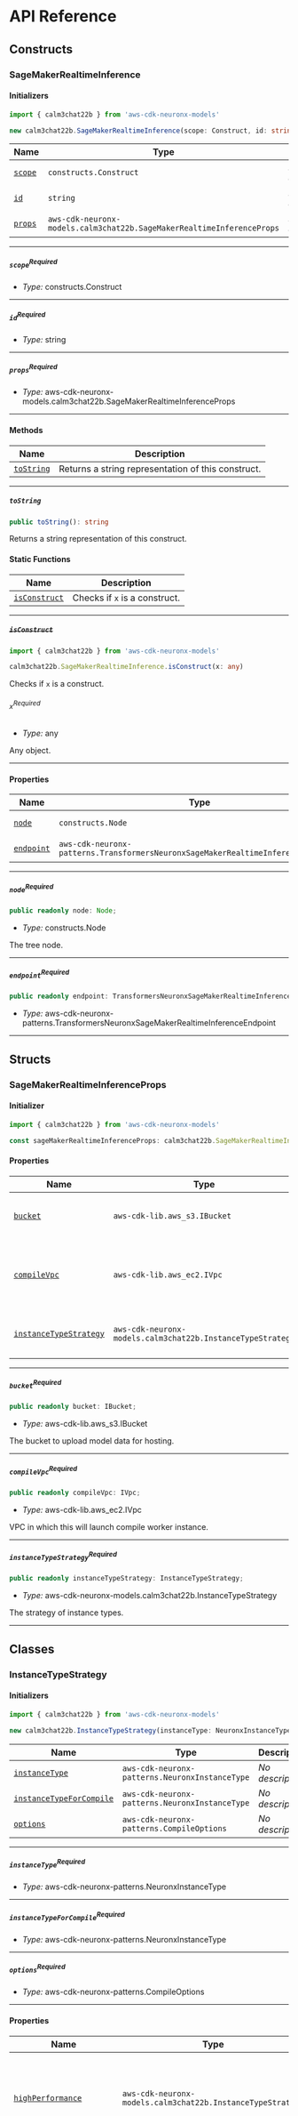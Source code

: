 # API Reference <a name="API Reference" id="api-reference"></a>

## Constructs <a name="Constructs" id="Constructs"></a>

### SageMakerRealtimeInference <a name="SageMakerRealtimeInference" id="aws-cdk-neuronx-models.calm3chat22b.SageMakerRealtimeInference"></a>

#### Initializers <a name="Initializers" id="aws-cdk-neuronx-models.calm3chat22b.SageMakerRealtimeInference.Initializer"></a>

```typescript
import { calm3chat22b } from 'aws-cdk-neuronx-models'

new calm3chat22b.SageMakerRealtimeInference(scope: Construct, id: string, props: SageMakerRealtimeInferenceProps)
```

| **Name** | **Type** | **Description** |
| --- | --- | --- |
| <code><a href="#aws-cdk-neuronx-models.calm3chat22b.SageMakerRealtimeInference.Initializer.parameter.scope">scope</a></code> | <code>constructs.Construct</code> | *No description.* |
| <code><a href="#aws-cdk-neuronx-models.calm3chat22b.SageMakerRealtimeInference.Initializer.parameter.id">id</a></code> | <code>string</code> | *No description.* |
| <code><a href="#aws-cdk-neuronx-models.calm3chat22b.SageMakerRealtimeInference.Initializer.parameter.props">props</a></code> | <code>aws-cdk-neuronx-models.calm3chat22b.SageMakerRealtimeInferenceProps</code> | *No description.* |

---

##### `scope`<sup>Required</sup> <a name="scope" id="aws-cdk-neuronx-models.calm3chat22b.SageMakerRealtimeInference.Initializer.parameter.scope"></a>

- *Type:* constructs.Construct

---

##### `id`<sup>Required</sup> <a name="id" id="aws-cdk-neuronx-models.calm3chat22b.SageMakerRealtimeInference.Initializer.parameter.id"></a>

- *Type:* string

---

##### `props`<sup>Required</sup> <a name="props" id="aws-cdk-neuronx-models.calm3chat22b.SageMakerRealtimeInference.Initializer.parameter.props"></a>

- *Type:* aws-cdk-neuronx-models.calm3chat22b.SageMakerRealtimeInferenceProps

---

#### Methods <a name="Methods" id="Methods"></a>

| **Name** | **Description** |
| --- | --- |
| <code><a href="#aws-cdk-neuronx-models.calm3chat22b.SageMakerRealtimeInference.toString">toString</a></code> | Returns a string representation of this construct. |

---

##### `toString` <a name="toString" id="aws-cdk-neuronx-models.calm3chat22b.SageMakerRealtimeInference.toString"></a>

```typescript
public toString(): string
```

Returns a string representation of this construct.

#### Static Functions <a name="Static Functions" id="Static Functions"></a>

| **Name** | **Description** |
| --- | --- |
| <code><a href="#aws-cdk-neuronx-models.calm3chat22b.SageMakerRealtimeInference.isConstruct">isConstruct</a></code> | Checks if `x` is a construct. |

---

##### ~~`isConstruct`~~ <a name="isConstruct" id="aws-cdk-neuronx-models.calm3chat22b.SageMakerRealtimeInference.isConstruct"></a>

```typescript
import { calm3chat22b } from 'aws-cdk-neuronx-models'

calm3chat22b.SageMakerRealtimeInference.isConstruct(x: any)
```

Checks if `x` is a construct.

###### `x`<sup>Required</sup> <a name="x" id="aws-cdk-neuronx-models.calm3chat22b.SageMakerRealtimeInference.isConstruct.parameter.x"></a>

- *Type:* any

Any object.

---

#### Properties <a name="Properties" id="Properties"></a>

| **Name** | **Type** | **Description** |
| --- | --- | --- |
| <code><a href="#aws-cdk-neuronx-models.calm3chat22b.SageMakerRealtimeInference.property.node">node</a></code> | <code>constructs.Node</code> | The tree node. |
| <code><a href="#aws-cdk-neuronx-models.calm3chat22b.SageMakerRealtimeInference.property.endpoint">endpoint</a></code> | <code>aws-cdk-neuronx-patterns.TransformersNeuronxSageMakerRealtimeInferenceEndpoint</code> | *No description.* |

---

##### `node`<sup>Required</sup> <a name="node" id="aws-cdk-neuronx-models.calm3chat22b.SageMakerRealtimeInference.property.node"></a>

```typescript
public readonly node: Node;
```

- *Type:* constructs.Node

The tree node.

---

##### `endpoint`<sup>Required</sup> <a name="endpoint" id="aws-cdk-neuronx-models.calm3chat22b.SageMakerRealtimeInference.property.endpoint"></a>

```typescript
public readonly endpoint: TransformersNeuronxSageMakerRealtimeInferenceEndpoint;
```

- *Type:* aws-cdk-neuronx-patterns.TransformersNeuronxSageMakerRealtimeInferenceEndpoint

---


## Structs <a name="Structs" id="Structs"></a>

### SageMakerRealtimeInferenceProps <a name="SageMakerRealtimeInferenceProps" id="aws-cdk-neuronx-models.calm3chat22b.SageMakerRealtimeInferenceProps"></a>

#### Initializer <a name="Initializer" id="aws-cdk-neuronx-models.calm3chat22b.SageMakerRealtimeInferenceProps.Initializer"></a>

```typescript
import { calm3chat22b } from 'aws-cdk-neuronx-models'

const sageMakerRealtimeInferenceProps: calm3chat22b.SageMakerRealtimeInferenceProps = { ... }
```

#### Properties <a name="Properties" id="Properties"></a>

| **Name** | **Type** | **Description** |
| --- | --- | --- |
| <code><a href="#aws-cdk-neuronx-models.calm3chat22b.SageMakerRealtimeInferenceProps.property.bucket">bucket</a></code> | <code>aws-cdk-lib.aws_s3.IBucket</code> | The bucket to upload model data for hosting. |
| <code><a href="#aws-cdk-neuronx-models.calm3chat22b.SageMakerRealtimeInferenceProps.property.compileVpc">compileVpc</a></code> | <code>aws-cdk-lib.aws_ec2.IVpc</code> | VPC in which this will launch compile worker instance. |
| <code><a href="#aws-cdk-neuronx-models.calm3chat22b.SageMakerRealtimeInferenceProps.property.instanceTypeStrategy">instanceTypeStrategy</a></code> | <code>aws-cdk-neuronx-models.calm3chat22b.InstanceTypeStrategy</code> | The strategy of instance types. |

---

##### `bucket`<sup>Required</sup> <a name="bucket" id="aws-cdk-neuronx-models.calm3chat22b.SageMakerRealtimeInferenceProps.property.bucket"></a>

```typescript
public readonly bucket: IBucket;
```

- *Type:* aws-cdk-lib.aws_s3.IBucket

The bucket to upload model data for hosting.

---

##### `compileVpc`<sup>Required</sup> <a name="compileVpc" id="aws-cdk-neuronx-models.calm3chat22b.SageMakerRealtimeInferenceProps.property.compileVpc"></a>

```typescript
public readonly compileVpc: IVpc;
```

- *Type:* aws-cdk-lib.aws_ec2.IVpc

VPC in which this will launch compile worker instance.

---

##### `instanceTypeStrategy`<sup>Required</sup> <a name="instanceTypeStrategy" id="aws-cdk-neuronx-models.calm3chat22b.SageMakerRealtimeInferenceProps.property.instanceTypeStrategy"></a>

```typescript
public readonly instanceTypeStrategy: InstanceTypeStrategy;
```

- *Type:* aws-cdk-neuronx-models.calm3chat22b.InstanceTypeStrategy

The strategy of instance types.

---

## Classes <a name="Classes" id="Classes"></a>

### InstanceTypeStrategy <a name="InstanceTypeStrategy" id="aws-cdk-neuronx-models.calm3chat22b.InstanceTypeStrategy"></a>

#### Initializers <a name="Initializers" id="aws-cdk-neuronx-models.calm3chat22b.InstanceTypeStrategy.Initializer"></a>

```typescript
import { calm3chat22b } from 'aws-cdk-neuronx-models'

new calm3chat22b.InstanceTypeStrategy(instanceType: NeuronxInstanceType, instanceTypeForCompile: NeuronxInstanceType, options: CompileOptions)
```

| **Name** | **Type** | **Description** |
| --- | --- | --- |
| <code><a href="#aws-cdk-neuronx-models.calm3chat22b.InstanceTypeStrategy.Initializer.parameter.instanceType">instanceType</a></code> | <code>aws-cdk-neuronx-patterns.NeuronxInstanceType</code> | *No description.* |
| <code><a href="#aws-cdk-neuronx-models.calm3chat22b.InstanceTypeStrategy.Initializer.parameter.instanceTypeForCompile">instanceTypeForCompile</a></code> | <code>aws-cdk-neuronx-patterns.NeuronxInstanceType</code> | *No description.* |
| <code><a href="#aws-cdk-neuronx-models.calm3chat22b.InstanceTypeStrategy.Initializer.parameter.options">options</a></code> | <code>aws-cdk-neuronx-patterns.CompileOptions</code> | *No description.* |

---

##### `instanceType`<sup>Required</sup> <a name="instanceType" id="aws-cdk-neuronx-models.calm3chat22b.InstanceTypeStrategy.Initializer.parameter.instanceType"></a>

- *Type:* aws-cdk-neuronx-patterns.NeuronxInstanceType

---

##### `instanceTypeForCompile`<sup>Required</sup> <a name="instanceTypeForCompile" id="aws-cdk-neuronx-models.calm3chat22b.InstanceTypeStrategy.Initializer.parameter.instanceTypeForCompile"></a>

- *Type:* aws-cdk-neuronx-patterns.NeuronxInstanceType

---

##### `options`<sup>Required</sup> <a name="options" id="aws-cdk-neuronx-models.calm3chat22b.InstanceTypeStrategy.Initializer.parameter.options"></a>

- *Type:* aws-cdk-neuronx-patterns.CompileOptions

---



#### Properties <a name="Properties" id="Properties"></a>

| **Name** | **Type** | **Description** |
| --- | --- | --- |
| <code><a href="#aws-cdk-neuronx-models.calm3chat22b.InstanceTypeStrategy.property.highPerformance">highPerformance</a></code> | <code>aws-cdk-neuronx-models.calm3chat22b.InstanceTypeStrategy</code> | Set as default as much as possible and use 2 accelerator devices per worker. |
| <code><a href="#aws-cdk-neuronx-models.calm3chat22b.InstanceTypeStrategy.property.lowCost">lowCost</a></code> | <code>aws-cdk-neuronx-models.calm3chat22b.InstanceTypeStrategy</code> | In order to reduce costs, 8-bit quantization and number of positions are adjusted at 1024, so that the accelerator device is operated as one. |
| <code><a href="#aws-cdk-neuronx-models.calm3chat22b.InstanceTypeStrategy.property.instanceType">instanceType</a></code> | <code>aws-cdk-neuronx-patterns.NeuronxInstanceType</code> | *No description.* |
| <code><a href="#aws-cdk-neuronx-models.calm3chat22b.InstanceTypeStrategy.property.instanceTypeForCompile">instanceTypeForCompile</a></code> | <code>aws-cdk-neuronx-patterns.NeuronxInstanceType</code> | *No description.* |
| <code><a href="#aws-cdk-neuronx-models.calm3chat22b.InstanceTypeStrategy.property.nPositions">nPositions</a></code> | <code>number</code> | *No description.* |
| <code><a href="#aws-cdk-neuronx-models.calm3chat22b.InstanceTypeStrategy.property.optLevel">optLevel</a></code> | <code>aws-cdk-neuronx-patterns.OptLevel</code> | *No description.* |
| <code><a href="#aws-cdk-neuronx-models.calm3chat22b.InstanceTypeStrategy.property.quantDtype">quantDtype</a></code> | <code>aws-cdk-neuronx-patterns.QuantDtype</code> | *No description.* |
| <code><a href="#aws-cdk-neuronx-models.calm3chat22b.InstanceTypeStrategy.property.tpDegree">tpDegree</a></code> | <code>number</code> | *No description.* |

---

##### `highPerformance`<sup>Required</sup> <a name="highPerformance" id="aws-cdk-neuronx-models.calm3chat22b.InstanceTypeStrategy.property.highPerformance"></a>

```typescript
public readonly highPerformance: InstanceTypeStrategy;
```

- *Type:* aws-cdk-neuronx-models.calm3chat22b.InstanceTypeStrategy

Set as default as much as possible and use 2 accelerator devices per worker.

---

##### `lowCost`<sup>Required</sup> <a name="lowCost" id="aws-cdk-neuronx-models.calm3chat22b.InstanceTypeStrategy.property.lowCost"></a>

```typescript
public readonly lowCost: InstanceTypeStrategy;
```

- *Type:* aws-cdk-neuronx-models.calm3chat22b.InstanceTypeStrategy

In order to reduce costs, 8-bit quantization and number of positions are adjusted at 1024, so that the accelerator device is operated as one.

Since inf2.xlarge does not have enough host memory, trn1.2xlarge is used.

---

##### `instanceType`<sup>Required</sup> <a name="instanceType" id="aws-cdk-neuronx-models.calm3chat22b.InstanceTypeStrategy.property.instanceType"></a>

```typescript
public readonly instanceType: NeuronxInstanceType;
```

- *Type:* aws-cdk-neuronx-patterns.NeuronxInstanceType

---

##### `instanceTypeForCompile`<sup>Required</sup> <a name="instanceTypeForCompile" id="aws-cdk-neuronx-models.calm3chat22b.InstanceTypeStrategy.property.instanceTypeForCompile"></a>

```typescript
public readonly instanceTypeForCompile: NeuronxInstanceType;
```

- *Type:* aws-cdk-neuronx-patterns.NeuronxInstanceType

---

##### `nPositions`<sup>Optional</sup> <a name="nPositions" id="aws-cdk-neuronx-models.calm3chat22b.InstanceTypeStrategy.property.nPositions"></a>

```typescript
public readonly nPositions: number;
```

- *Type:* number

---

##### `optLevel`<sup>Optional</sup> <a name="optLevel" id="aws-cdk-neuronx-models.calm3chat22b.InstanceTypeStrategy.property.optLevel"></a>

```typescript
public readonly optLevel: OptLevel;
```

- *Type:* aws-cdk-neuronx-patterns.OptLevel

---

##### `quantDtype`<sup>Optional</sup> <a name="quantDtype" id="aws-cdk-neuronx-models.calm3chat22b.InstanceTypeStrategy.property.quantDtype"></a>

```typescript
public readonly quantDtype: QuantDtype;
```

- *Type:* aws-cdk-neuronx-patterns.QuantDtype

---

##### `tpDegree`<sup>Optional</sup> <a name="tpDegree" id="aws-cdk-neuronx-models.calm3chat22b.InstanceTypeStrategy.property.tpDegree"></a>

```typescript
public readonly tpDegree: number;
```

- *Type:* number

---



